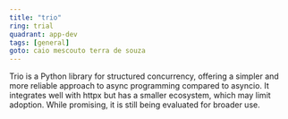 ```yaml
---
title: "trio"
ring: trial
quadrant: app-dev
tags: [general]
goto: caio mescouto terra de souza
---
```


Trio is a Python library for structured concurrency, offering a simpler and more reliable approach to async programming compared to asyncio. It integrates well with httpx but has a smaller ecosystem, which may limit adoption. While promising, it is still being evaluated for broader use.

